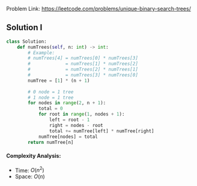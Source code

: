 Problem Link: https://leetcode.com/problems/unique-binary-search-trees/

## Solution I

```python
class Solution:
    def numTrees(self, n: int) -> int:
        # Example:
        # numTrees[4] = numTrees[0] * numTrees[3]
        #             = numTrees[1] * numTrees[2]
        #             = numTrees[2] * numTrees[1]
        #             = numTrees[3] * numTrees[0]
        numTree = [1] * (n + 1)
        
        # 0 node = 1 tree
        # 1 node = 1 tree
        for nodes in range(2, n + 1):
            total = 0
            for root in range(1, nodes + 1):
                left = root - 1
                right = nodes - root
                total += numTree[left] * numTree[right]
            numTree[nodes] = total
        return numTree[n]
```

#### Complexity Analysis:
- Time: $O(n^2)$
- Space: $O(n)$